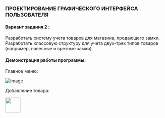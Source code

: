 ### ПРОЕКТИРОВАНИЕ ГРАФИЧЕСКОГО ИНТЕРФЕЙСА ПОЛЬЗОВАТЕЛЯ

#### Вариант задания 2 :

Разработать систему учета товаров для магазина, продающего замки. Разработать классовую структуру для учета 
двух-трех типов товаров (например, навесные и врезные замки).

#### Демонстрация рвботы программы:
Главное меню:

![image](https://user-images.githubusercontent.com/90133237/225083505-e6e6a309-6d91-4d6b-934b-ede680094373.png)

Добавление товара:

<a href="url"><img src="https://user-images.githubusercontent.com/90133237/225083680-03ba5871-fbf4-4d99-901b-a8b38b548726.png" align="left" height="48" width="48" ></a>
